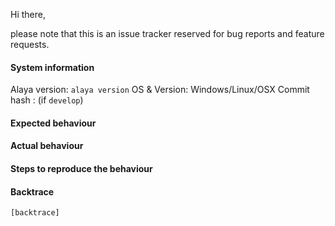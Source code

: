 Hi there,

please note that this is an issue tracker reserved for bug reports and feature requests.

#### System information

Alaya version: `alaya version`
OS & Version: Windows/Linux/OSX
Commit hash : (if `develop`)

#### Expected behaviour


#### Actual behaviour


#### Steps to reproduce the behaviour


#### Backtrace

````
[backtrace]
````
